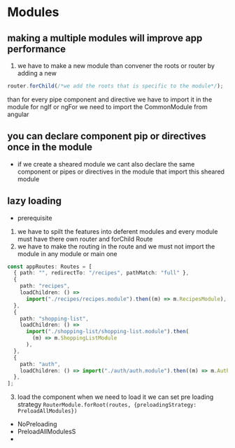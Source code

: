 # Modules

## making a multiple modules will improve app performance

1. we have to make a new module than convener the roots or router by adding a new

```ts
router.forChild(/*we add the roots that is specific to the module*/);
```

than for every pipe component and directive we have to import it in the module
for ngIf or ngFor we need to import the CommonModule from angular

## you can declare component pip or directives once in the module

- if we create a sheared module we cant also declare the same component or pipes or directives in the module that import this sheared module

## lazy loading

- prerequisite

1. we have to spilt the features into deferent modules and every module must have there own router and forChild Route
2. we have to make the routing in the route and we must not import the module in any module or main one

```ts
const appRoutes: Routes = [
  { path: "", redirectTo: "/recipes", pathMatch: "full" },
  {
    path: "recipes",
    loadChildren: () =>
      import("./recipes/recipes.module").then((m) => m.RecipesModule),
  },
  {
    path: "shopping-list",
    loadChildren: () =>
      import("./shopping-list/shopping-list.module").then(
        (m) => m.ShoppingListModule
      ),
  },
  {
    path: "auth",
    loadChildren: () => import("./auth/auth.module").then((m) => m.AuthModule),
  },
];
```

3. load the component when we need to load it we can set pre loading strategy
   `RouterModule.forRoot(routes, {preloadingStrategy: PreloadAllModules})`

- NoPreloading
- PreloadAllModulesS
-
